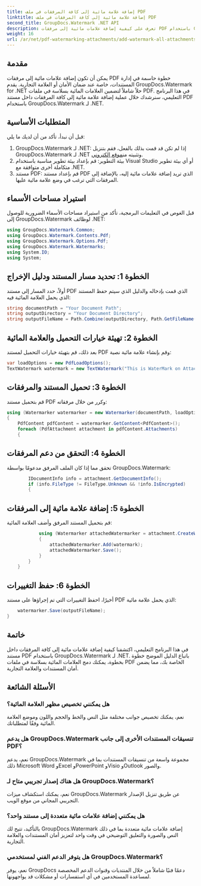 ```yaml
---
title: إضافة علامة مائية إلى كافة المرفقات في ملف PDF
linktitle: إضافة علامة مائية إلى كافة المرفقات في ملف PDF
second_title: GroupDocs.Watermark .NET API
description: تعرف على كيفية إضافة علامات مائية إلى مرفقات PDF باستخدام GroupDocs.Watermark لـ .NET. تأمين المستندات الخاصة بك مع العلامات المائية المخصصة بسهولة.
weight: 16
url: /ar/net/pdf-watermarking-attachments/add-watermark-all-attachments-pdf/
---
```

## مقدمة
يمكن أن تكون إضافة علامات مائية إلى مرفقات PDF خطوة حاسمة في إدارة المستندات، خاصة عند ضمان الأمان أو العلامة التجارية. يقدم GroupDocs.Watermark for .NET حلاً شاملاً لتضمين العلامات المائية بسلاسة في ملفات PDF. في هذا البرنامج التعليمي، سنرشدك خلال عملية إضافة علامة مائية إلى كافة المرفقات داخل مستند PDF باستخدام GroupDocs.Watermark لـ .NET.
## المتطلبات الأساسية
قبل أن نبدأ، تأكد من أن لديك ما يلي:
1.  GroupDocs.Watermark لـ .NET: إذا لم تكن قد قمت بذلك بالفعل، فقم بتنزيل GroupDocs.Watermark لـ .NET وتثبيته من[موقع إلكتروني](https://releases.groupdocs.com/Watermark/net/).
2. بيئة التطوير: قم بإعداد بيئة تطوير مناسبة باستخدام Visual Studio أو أي بيئة تطوير متكاملة أخرى متوافقة مع .NET.
3. مستند PDF: قم بإعداد مستند PDF الذي تريد إضافة علامات مائية إليه، بالإضافة إلى المرفقات التي ترغب في وضع علامة مائية عليها.

## استيراد مساحات الأسماء
قبل الغوص في التعليمات البرمجية، تأكد من استيراد مساحات الأسماء الضرورية للوصول إلى GroupDocs.Watermark لوظائف .NET:
```csharp
using GroupDocs.Watermark.Common;
using GroupDocs.Watermark.Contents.Pdf;
using GroupDocs.Watermark.Options.Pdf;
using GroupDocs.Watermark.Watermarks;
using System.IO;
using System;
```
## الخطوة 1: تحديد مسار المستند ودليل الإخراج
أولاً، حدد المسار إلى مستند PDF الذي قمت بإدخاله والدليل الذي سيتم حفظ المستند الذي يحمل العلامة المائية فيه:
```csharp
string documentPath = "Your Document Path";
string outputDirectory = "Your Document Directory";
string outputFileName = Path.Combine(outputDirectory, Path.GetFileName(documentPath));
```
## الخطوة 2: تهيئة خيارات التحميل والعلامة المائية
بعد ذلك، قم بتهيئة خيارات التحميل لمستند PDF وقم بإنشاء علامة مائية نصية:
```csharp
var loadOptions = new PdfLoadOptions();
TextWatermark watermark = new TextWatermark("This is WaterMark on Attachment", new Font("Arial", 19));
```
## الخطوة 3: تحميل المستند والمرفقات
قم بتحميل مستند PDF وكرر من خلال مرفقاته:
```csharp
using (Watermarker watermarker = new Watermarker(documentPath, loadOptions))
{
    PdfContent pdfContent = watermarker.GetContent<PdfContent>();
    foreach (PdfAttachment attachment in pdfContent.Attachments)
    {
```
## الخطوة 4: التحقق من دعم المرفقات
تحقق مما إذا كان الملف المرفق مدعومًا بواسطة GroupDocs.Watermark:
```csharp
        IDocumentInfo info = attachment.GetDocumentInfo();
        if (info.FileType != FileType.Unknown && !info.IsEncrypted)
        {
```
## الخطوة 5: إضافة علامة مائية إلى المرفقات
قم بتحميل المستند المرفق وأضف العلامة المائية:
```csharp
            using (Watermarker attachedWatermarker = attachment.CreateWatermarker())
            {
                attachedWatermarker.Add(watermark);
                attachedWatermarker.Save();
            }
        }
    }
```
## الخطوة 6: حفظ التغييرات
أخيرًا، احفظ التغييرات التي تم إجراؤها على مستند PDF الذي يحمل علامة مائية:
```csharp
    watermarker.Save(outputFileName);
}
```

## خاتمة
في هذا البرنامج التعليمي، اكتشفنا كيفية إضافة علامات مائية إلى كافة المرفقات داخل مستند PDF باستخدام GroupDocs.Watermark لـ .NET. باتباع الدليل الموضح خطوة بخطوة، يمكنك دمج العلامات المائية بسلاسة في ملفات PDF الخاصة بك، مما يضمن أمان المستندات والعلامة التجارية.
## الأسئلة الشائعة
### هل يمكنني تخصيص مظهر العلامة المائية؟
نعم، يمكنك تخصيص جوانب مختلفة مثل النص والخط والحجم واللون وموضع العلامة المائية وفقًا لمتطلباتك.
### هل يدعم GroupDocs.Watermark تنسيقات المستندات الأخرى إلى جانب PDF؟
نعم، يدعم GroupDocs.Watermark مجموعة واسعة من تنسيقات المستندات بما في ذلك Microsoft Word وExcel وPowerPoint وVisio وOutlook والصور.
### هل هناك إصدار تجريبي متاح لـ GroupDocs.Watermark؟
نعم، يمكنك استكشاف ميزات GroupDocs.Watermark عن طريق تنزيل الإصدار التجريبي المجاني من موقع الويب.
### هل يمكنني إضافة علامات مائية متعددة إلى مستند واحد؟
بالتأكيد، تتيح لك GroupDocs.Watermark إضافة علامات مائية متعددة بما في ذلك النص والصورة والتعليق التوضيحي في وقت واحد لتعزيز أمان المستندات والعلامة التجارية.
### هل يتوفر الدعم الفني لمستخدمي GroupDocs.Watermark؟
نعم، يوفر GroupDocs دعمًا فنيًا شاملاً من خلال المنتديات وقنوات الدعم المخصصة لمساعدة المستخدمين في أي استفسارات أو مشكلات قد يواجهونها.